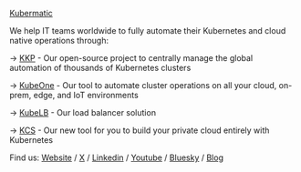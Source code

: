 [Kubermatic](https://www.kubermatic.com/)

We help IT teams worldwide to fully automate their Kubernetes and cloud native operations through:

-> [KKP](https://www.kubermatic.com/products/kubermatic-kubernetes-platform/) - Our open-source project to centrally manage the global automation of thousands of Kubernetes clusters

-> [KubeOne](https://www.kubermatic.com/products/kubermatic-kubeone/) - Our tool to automate cluster operations on all your cloud, on-prem, edge, and IoT environments

-> [KubeLB](https://www.kubermatic.com/products/kubelb/) - Our load balancer solution

-> [KCS](https://www.kubermatic.com/products/kubermatic-cloud-stack/) - Our new tool for you to build your private cloud entirely with Kubernetes


Find us: [Website](https://www.kubermatic.com/) / [X](https://x.com/Kubermatic) / [Linkedin](https://www.linkedin.com/company/kubermatic) / [Youtube](https://www.youtube.com/@kubermatic) / [Bluesky](https://bsky.app/profile/kubermatic.bsky.social) / [Blog](https://www.kubermatic.com/blog/)

